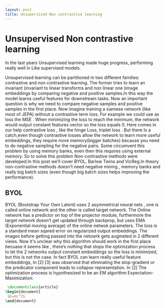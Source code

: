 ```yaml
---
layout: post
title: Unsupervised Non contrastive learning
---
```


# Unsupervised Non contrastive learning

In the last years Unsupervised learning made huge progress, performing really well in 
Like supervised models.

Unsupervised learning can be partitioned in two different families: contrastive and non contrastive learning. The former tries to learn an invariant (invariant to linear transforms and non linear one )image embeddings by comparing negative and positive samples.In this way the model learns useful features for downstream tasks. Now an important question is why we need to compare negative samples and positive samples in the first place. Now imagine training a siamese network (like most of JEPA) without a contrastive term loss. For example we could use as loss the MSE . When minimizing the loss to reach the minimum, the network would output constant features vector so the loss equals 0. Here comes in our help contrastive loss , like the hinge Loss, triplet loss .
But there Is a catch,even though contrastive losses allow the network to learn more useful embeddings, they require more memory(bigger batches) because you need to do negative sampling for the negative pairs. Some circumvent this problem by using memory banks, even then this requires using external memory. So to solve this problem Non-contrastive methods were developed.In this post we’ll cover BYOL, Barlow Twins and VicReg.In theory non-contrastive methods doesn’t need negative mining , memory banks and really big batch sizes (even though big batch sizes helps improving the performance).

## BYOL

BYOL (Bootstrap Your Own Latent) uses 2 asymmetrical neural nets , one is called online network and the other is called target network. The Online network has a predictor on top of the projector module, furthermore the target network doesn’t get updated through backprop, but uses EMA (Exponential moving average) of the online netwok parameters. The loss is a standard mean sqared error on regularized output embeddings. The images before getting passed into the netowrk gets augmeted in 2 different views. Now it's unclear why this algorithm should work in the first place becuase it seems like , there’s nothing that stops the optimization process to let the 2 networks output constant embeddings so the loss is minimized, but this is not the case. In fact BYOL can learn really useful feature embeddings, In [2] [3] was observed that eliminating the stop-gradient or the predicator component leads to collapse representation. In [2] The optimization process is hypothesized to be an EM algorithm Expectation-Maximization:

```LaTeX
 \documentclass{article}
\begin{document}
 $E=mc^2$
\end{document}
  ```
